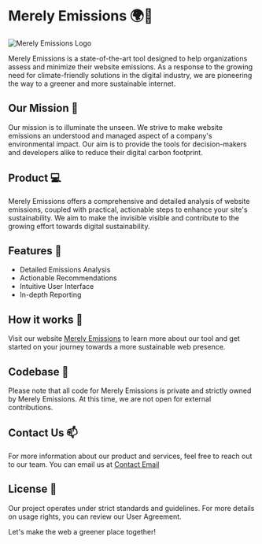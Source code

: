 # Merely Emissions 🌍💚

![Merely Emissions Logo](https://media.licdn.com/dms/image/D4D0BAQEWEN3d7oBxxg/company-logo_100_100/0/1681930371313?e=1698883200&v=beta&t=Ow_YA6zjlc9XD_szUXiODjStHARyqUxF89pQCrJKyD8)

Merely Emissions is a state-of-the-art tool designed to help organizations assess and minimize their website emissions. As a response to the growing need for climate-friendly solutions in the digital industry, we are pioneering the way to a greener and more sustainable internet.

## Our Mission 🚀

Our mission is to illuminate the unseen. We strive to make website emissions an understood and managed aspect of a company's environmental impact. Our aim is to provide the tools for decision-makers and developers alike to reduce their digital carbon footprint.

## Product 💻

Merely Emissions offers a comprehensive and detailed analysis of website emissions, coupled with practical, actionable steps to enhance your site's sustainability. We aim to make the invisible visible and contribute to the growing effort towards digital sustainability.

## Features 🌟

* Detailed Emissions Analysis
* Actionable Recommendations
* Intuitive User Interface
* In-depth Reporting

## How it works 🎉

Visit our website [Merely Emissions](https://www.merelyemissions.com) to learn more about our tool and get started on your journey towards a more sustainable web presence.

## Codebase 🚫

Please note that all code for Merely Emissions is private and strictly owned by Merely Emissions. At this time, we are not open for external contributions.

## Contact Us 📫

For more information about our product and services, feel free to reach out to our team. You can email us at [Contact Email](mailto:hi@merelyemissions.com)

## License 📄

Our project operates under strict standards and guidelines. For more details on usage rights, you can review our User Agreement.

Let's make the web a greener place together!
